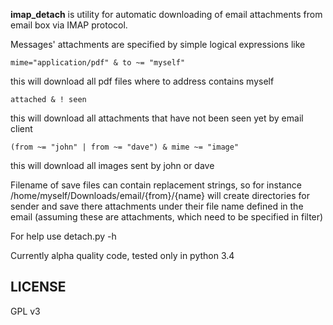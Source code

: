 **imap_detach** is utility for automatic downloading of email attachments from email box via IMAP protocol.

Messages' attachments are specified by simple logical expressions like
```
mime="application/pdf" & to ~= "myself"
```
this will download all pdf files where to address contains myself
```
attached & ! seen
```
this will download all attachments that have not been seen yet by email client
```
(from ~= "john" | from ~= "dave") & mime ~= "image"
```
this will download all images sent by john or dave


Filename of save files can contain replacement strings, so for instance /home/myself/Downloads/email/{from}/{name} 
will create directories for sender and save there attachments under their file name defined in the email 
(assuming these are attachments, which need to be specified in filter)

For help use detach.py -h 

Currently alpha quality code, tested only in python 3.4

LICENSE
-------
GPL v3